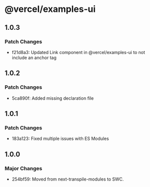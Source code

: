 # @vercel/examples-ui

## 1.0.3

### Patch Changes

- f21d8a3: Updated Link component in @vercel/examples-ui to not include an anchor tag

## 1.0.2

### Patch Changes

- 5ca890f: Added missing declaration file

## 1.0.1

### Patch Changes

- 183a123: Fixed multiple issues with ES Modules

## 1.0.0

### Major Changes

- 254bf59: Moved from next-transpile-modules to SWC.
